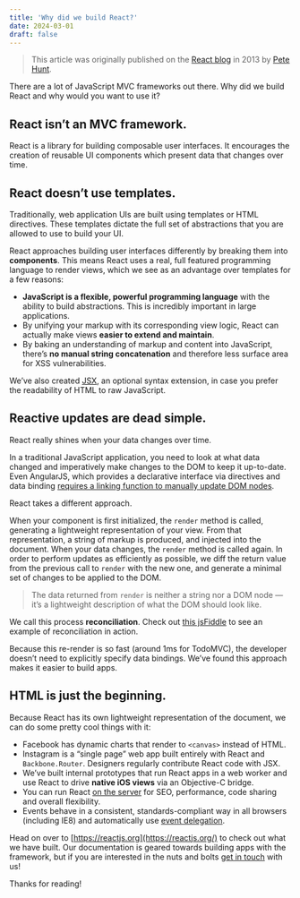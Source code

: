 ```yaml
---
title: 'Why did we build React?'
date: 2024-03-01
draft: false
---
```


> This article was originally published on the [React blog](https://legacy.reactjs.org/blog/2013/06/05/why-react.html) in 2013 by [Pete Hunt](https://twitter.com/floydophone).

There are a lot of JavaScript MVC frameworks out there. Why did we build React and why would you want to use it?

## React isn’t an MVC framework.

React is a library for building composable user interfaces. It encourages the creation of reusable UI components which present data that changes over time.

## React doesn’t use templates.

Traditionally, web application UIs are built using templates or HTML directives. These templates dictate the full set of abstractions that you are allowed to use to build your UI.

React approaches building user interfaces differently by breaking them into **components**. This means React uses a real, full featured programming language to render views, which we see as an advantage over templates for a few reasons:

- **JavaScript is a flexible, powerful programming language** with the ability to build abstractions. This is incredibly important in large applications.
- By unifying your markup with its corresponding view logic, React can actually make views **easier to extend and maintain**.
- By baking an understanding of markup and content into JavaScript, there’s **no manual string concatenation** and therefore less surface area for XSS vulnerabilities.

We’ve also created [JSX](https://legacy.reactjs.org/docs/jsx-in-depth.html), an optional syntax extension, in case you prefer the readability of HTML to raw JavaScript.

## Reactive updates are dead simple.

React really shines when your data changes over time.

In a traditional JavaScript application, you need to look at what data changed and imperatively make changes to the DOM to keep it up-to-date. Even AngularJS, which provides a declarative interface via directives and data binding [requires a linking function to manually update DOM nodes](https://code.angularjs.org/1.0.8/docs/guide/directive#reasonsbehindthecompilelinkseparation).

React takes a different approach.

When your component is first initialized, the `render` method is called, generating a lightweight representation of your view. From that representation, a string of markup is produced, and injected into the document. When your data changes, the `render` method is called again. In order to perform updates as efficiently as possible, we diff the return value from the previous call to `render` with the new one, and generate a minimal set of changes to be applied to the DOM.

> The data returned from `render` is neither a string nor a DOM node — it’s a lightweight description of what the DOM should look like.

We call this process **reconciliation**. Check out [this jsFiddle](http://jsfiddle.net/2h6th4ju/) to see an example of reconciliation in action.

Because this re-render is so fast (around 1ms for TodoMVC), the developer doesn’t need to explicitly specify data bindings. We’ve found this approach makes it easier to build apps.

## HTML is just the beginning.

Because React has its own lightweight representation of the document, we can do some pretty cool things with it:

- Facebook has dynamic charts that render to `<canvas>` instead of HTML.
- Instagram is a “single page” web app built entirely with React and `Backbone.Router`. Designers regularly contribute React code with JSX.
- We’ve built internal prototypes that run React apps in a web worker and use React to drive **native iOS views** via an Objective-C bridge.
- You can run React [on the server](https://github.com/petehunt/react-server-rendering-example) for SEO, performance, code sharing and overall flexibility.
- Events behave in a consistent, standards-compliant way in all browsers (including IE8) and automatically use [event delegation](http://davidwalsh.name/event-delegate).

Head on over to [https://reactjs.org](https://reactjs.org/) to check out what we have built. Our documentation is geared towards building apps with the framework, but if you are interested in the nuts and bolts [get in touch](https://legacy.reactjs.org/support.html) with us!

Thanks for reading!
